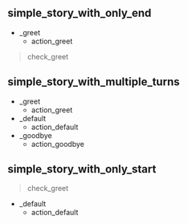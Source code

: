 


## simple_story_with_only_end
* _greet
    - action_greet
> check_greet                   <!-- checkpoint defining the end of this turn -->

## simple_story_with_multiple_turns
* _greet
    - action_greet
* _default
    - action_default
* _goodbye
    - action_goodbye


## simple_story_with_only_start
> check_greet                   <!-- checkpoints at the start define entry points -->
* _default
    - action_default